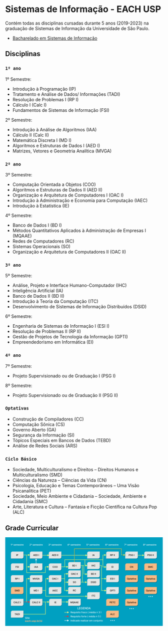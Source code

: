 # Sistemas de Informação - EACH USP

Contém todas as disciplinas cursadas durante 5 anos (2019-2023) na graduação de Sistemas de Informação da Universidade de São Paulo.
  - [Bacharelado em Sistemas de Informação](https://www.each.usp.br/si/)

## Disciplinas

### `1º ano`
  
1º Semestre:
  - Introdução à Programação (IP)
  - Tratamento e Análise de Dados/ Informações (TADI)
  - Resolução de Problemas I (RP I)
  - Cálculo I (Calc I)
  - Fundamentos de Sistemas de Informação (FSI)
  
2º Semestre:
  - Introdução à Análise de Algoritmos (IAA)
  - Cálculo II (Calc II)
  - Matemática Discreta I (MD I)
  - Algoritmos e Estruturas de Dados I (AED I)
  - Matrizes, Vetores e Geometria Analítica (MVGA)
  
### `2º ano`

3º Semestre:
  - Computação Orientada a Objetos (COO)
  - Algoritmos e Estruturas de Dados II (AED II)
  - Organização e Arquitetura de Computadores I (OAC I)
  - Introdução à Administração e Economia para Computação (IAEC)
  - Introdução à Estatística (IE)

4º Semestre:
  - Banco de Dados I (BD I)
  - Métodos Quantitativos Aplicados à Administração de Empresas I (MQAAE)
  - Redes de Computadores (RC)
  - Sistemas Operacionais (SO)
  - Organização e Arquitetura de Computadores II (OAC II)

### `3º ano`

5º Semestre:
  - Análise, Projeto e Interface Humano-Computador (IHC)
  - Inteligência Artificial (IA)
  - Banco de Dados II (BD II)
  - Introdução à Teoria da Computação (ITC)
  - Desenvolvimento de Sistemas de Informação Distribuídos (DSID)

6º Semestre:
  - Engenharia de Sistemas de Informação I (ESI I)
  - Resolução de Problemas II (RP II)
  - Gestão de Projetos de Tecnologia da Informação (GPTI)
  - Empreendedorismo em Informática (EI)

### `4º ano`

7º Semestre:
  - Projeto Supervisionado ou de Graduação I (PSG I)

8º Semestre:
  - Projeto Supervisionado ou de Graduação II (PSG II)

### `Optativas`

  - Construção de Compiladores (CC)
  - Computação Sônica (CS)
  - Governo Aberto (GA)
  - Segurança da Informação (SI)
  - Tópicos Especiais em Bancos de Dados (TEBD)
  - Análise de Redes Sociais (ARS)

### `Ciclo Básico`

  - Sociedade, Multiculturalismo e Direitos – Direitos Humanos e Multiculturalismo (SMD)
  - Ciências da Natureza – Ciências da Vida (CN)
  - Psicologia, Educação e Temas Contemporâneos – Uma Visão Psicanalítica (PET)
  - Sociedade, Meio Ambiente e Cidadania – Sociedade, Ambiente e Cidadania (SMC)
  - Arte, Literatura e Cultura – Fantasia e Ficção Científica na Cultura Pop (ALC)


## Grade Curricular
![Grade SI](grade-si.png)
